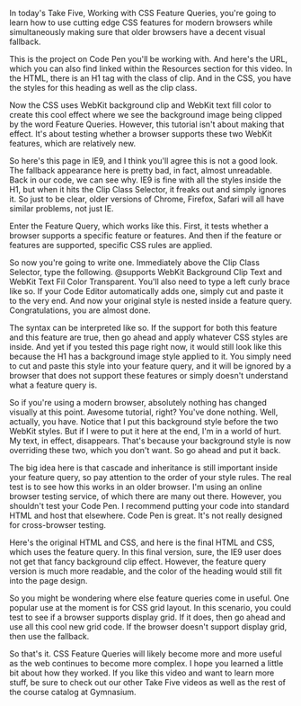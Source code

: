
In today's Take Five, Working with CSS Feature Queries, you're going to learn how to use cutting edge CSS features for modern browsers while simultaneously making sure that older browsers have a decent visual fallback. 


This is the project on Code Pen you'll be working with. And here's the URL, which you can also find linked within the Resources section for this video. In the HTML, there is an H1 tag with the class of clip. And in the CSS, you have the styles for this heading as well as the clip class. 


Now the CSS uses WebKit background clip and WebKit text fill color to create this cool effect where we see the background image being clipped by the word Feature Queries. However, this tutorial isn't about making that effect. It's about testing whether a browser supports these two WebKit features, which are relatively new. 


So here's this page in IE9, and I think you'll agree this is not a good look. The fallback appearance here is pretty bad, in fact, almost unreadable. Back in our code, we can see why. IE9 is fine with all the styles inside the H1, but when it hits the Clip Class Selector, it freaks out and simply ignores it. So just to be clear, older versions of Chrome, Firefox, Safari will all have similar problems, not just IE. 


Enter the Feature Query, which works like this. First, it tests whether a browser supports a specific feature or features. And then if the feature or features are supported, specific CSS rules are applied. 


So now you're going to write one. Immediately above the Clip Class Selector, type the following. @supports WebKit Background Clip Text and WebKit Text Fil Color Transparent. You'll also need to type a left curly brace like so. If your Code Editor automatically adds one, simply cut and paste it to the very end. And now your original style is nested inside a feature query. Congratulations, you are almost done. 


The syntax can be interpreted like so. If the support for both this feature and this feature are true, then go ahead and apply whatever CSS styles are inside. And yet if you tested this page right now, it would still look like this because the H1 has a background image style applied to it. You simply need to cut and paste this style into your feature query, and it will be ignored by a browser that does not support these features or simply doesn't understand what a feature query is. 


So if you're using a modern browser, absolutely nothing has changed visually at this point. Awesome tutorial, right? You've done nothing. Well, actually, you have. Notice that I put this background style before the two WebKit styles. But if I were to put it here at the end, I'm in a world of hurt. My text, in effect, disappears. That's because your background style is now overriding these two, which you don't want. So go ahead and put it back. 


The big idea here is that cascade and inheritance is still important inside your feature query, so pay attention to the order of your style rules. The real test is to see how this works in an older browser. I'm using an online browser testing service, of which there are many out there. However, you shouldn't test your Code Pen. I recommend putting your code into standard HTML and host that elsewhere. Code Pen is great. It's not really designed for cross-browser testing. 


Here's the original HTML and CSS, and here is the final HTML and CSS, which uses the feature query. In this final version, sure, the IE9 user does not get that fancy background clip effect. However, the feature query version is much more readable, and the color of the heading would still fit into the page design. 


So you might be wondering where else feature queries come in useful. One popular use at the moment is for CSS grid layout. In this scenario, you could test to see if a browser supports display grid. If it does, then go ahead and use all this cool new grid code. If the browser doesn't support display grid, then use the fallback. 


So that's it. CSS Feature Queries will likely become more and more useful as the web continues to become more complex. I hope you learned a little bit about how they worked. If you like this video and want to learn more stuff, be sure to check out our other Take Five videos as well as the rest of the course catalog at Gymnasium. 


